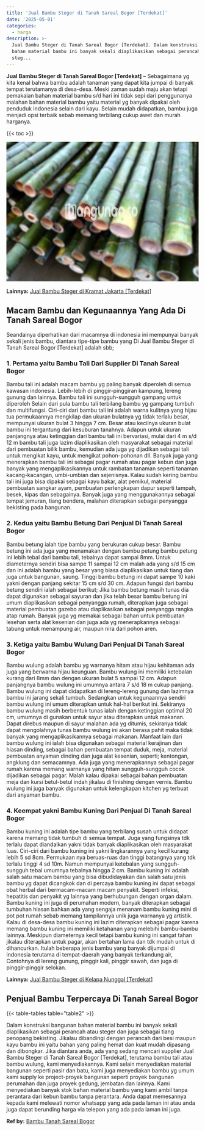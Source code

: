 ```yaml
---
title: 'Jual Bambu Steger di Tanah Sareal Bogor [Terdekat]'
date: '2025-05-01'
categories:
  - harga
description: >-
  Jual Bambu Steger di Tanah Sareal Bogor [Terdekat]. Dalam konstruksi bangunan
  bahan material bambu ini banyak sekali diaplikasikan sebagai perancah atau
  steg...
---
```


**Jual Bambu Steger di Tanah Sareal Bogor \[Terdekat\]** – Sebagaimana yg kita kenal bahwa bambu adalah tanaman yang dapat kita jumpai di banyak tempat terutamanya di desa-desa. Meski zaman sudah maju akan tetapi pemakaian bahan material bambu s/d hari ini tidak sepi dari penggunanya malahan bahan material bambu yaitu material yg banyak dipakai oleh penduduk indonesia selain dari kayu. Selain mudah didapatkan, bambu juga menjadi opsi terbaik sebab memang terbilang cukup awet dan murah harganya.

{{< toc >}}

![Jual Bambu Steger di Tanah Sareal Bogor [Terdekat]](/images/jual-bambu-tali-15.png)

**Lainnya:** [Jual Bambu Steger di Kramat Jakarta \[Terdekat\]](https://bambu.bangunan.co/jual-bambu-steger-di-kramat-jakarta-terdekat/)

## Macam Bambu dan Kegunaannya Yang Ada Di Tanah Sareal Bogor

Seandainya diperhatikan dari macamnya di indonesia ini mempunyai banyak sekali jenis bambu, diantara tipe-tipe bambu yang Di Jual Bambu Steger di Tanah Sareal Bogor \[Terdekat\] adalah sbb;

### 1\. Pertama yaitu Bambu Tali Dari Supplier Di Tanah Sareal Bogor

Bambu tali ini adalah macam bambu yg paling banyak diperoleh di semua kawasan indonesia. Lebih-lebih di pinggir-pinggiran kampung, lereng gunung dan lainnya. Bambu tali ini sungguh-sungguh gampang untuk diperoleh Selain dari pula bambu tali terbilang bambu yg gampang tumbuh dan multifungsi. Ciri-ciri dari bambu tali ini adalah warna kulitnya yang hijau tua permukaannya mengkilap dan ukuran bulatnya yg tidak terlalu besar, mempunyai ukuran bulat 3 hingga 7 cm. Besar atau kecilnya ukuran bulat bambu ini tergantung dari kesuburan tanahnya. Adapun untuk ukuran panjangnya atau ketinggian dari bambu tali ini bervariasi, mulai dari 4 m s/d 12 m bambu tali juga lazim diaplikasikan oleh masyarakat sebagai material dari pembuatan bilik bambu, kemudian ada juga yg dijadikan sebagai tali untuk mengikat kayu, untuk mengikat pohon-pohonan dll. Banyak juga yang menerapkan bambu tali ini sebagai pagar rumah atau pagar kebun dan juga banyak yang mengaplikasikannya untuk rambatan tanaman seperti tanaman kacang-kacangan, umbi-umbian dan sejenisnya. Kalau sudah kering bambu tali ini juga bisa dipakai sebagai kayu bakar, alat pemikul, material pembuatan sangkar ayam, pembuatan perlengkapan dapur seperti tampah, besek, kipas dan sebagainya. Banyak juga yang menggunakannya sebagai tempat jemuran, tiang bendera, malahan diterapkan sebagai penyangga bekisting pada bangunan.

### 2\. Kedua yaitu Bambu Betung Dari Penjual Di Tanah Sareal Bogor

Bambu betung ialah tipe bambu yang berukuran cukup besar. Bambu betung ini ada juga yang menamakan dengan bambu petung bambu petung ini lebih tebal dari bambu tali, tebalnya dapat sampai 8mm. Untuk diameternya sendiri bisa sampe 11 sampai 12 cm malah ada yang s/d 15 cm dan ini adalah bambu yang besar yang biasa diaplikasikan untuk tiang dan juga untuk bangunan, saung. Tinggi bambu betung ini dapat sampe 10 kaki yakni dengan panjang sekitar 15 cm s/d 30 cm. Adapun fungsi dari bambu betung sendiri ialah sebagai berikut; Jika bambu betung masih tunas dia dapat digunakan sebagai sayuran dan jika telah besar bambu betung ini umum diaplikasikan sebagai penyangga rumah, diterapkan juga sebagai material pembuatan gazebo atau diaplikasikan sebagai penyangga rangka atap rumah. Banyak juga yg memakai sebagai bahan untuk pembuatan lesehan serta alat kesenian dan juga ada yg menerapkannya sebagai tabung untuk menampung air, maupun nira dari pohon aren.

### 3\. Ketiga yaitu Bambu Wulung Dari Penjual Di Tanah Sareal Bogor

Bambu wulung adalah bambu yg warnanya hitam atau hijau kehitaman ada juga yang berwarna hijau keunguan. Bambu wulung ini memiliki ketebalan kurang dari 8mm dan dengan ukuran bulat 5 sampai 12 cm. Adapun panjangnya bambu wulung ini umumnya antara 7 s/d 18 m cukup panjang. Bambu wulung ini dapat didapatkan di lereng-lereng gunung dan lazimnya bambu ini jarang sekali tumbuh. Sedangkan untuk kegunaannya sendiri bambu wulung ini umum diterapkan untuk hal-hal berikut ini. Sekiranya bambu wulung masih berbentuk tunas ialah dengan ketinggian optimal 20 cm, umumnya di gunakan untuk sayur atau diterapkan untuk makanan. Dapat direbus maupun di sayur malahan ada yg ditumis, sekiranya tidak dapat mengolahnya tunas bambu wulung ini akan berasa pahit maka tidak banyak yang mengaplikasikannya sebagai makanan. Manfaat lain dari bambu wulung ini ialah bisa digunakan sebagai material kerajinan dan hiasan dinding, sebagai bahan pembuatan tempat duduk, meja, material pembuatan anyaman dinding dan juga alat kesenian, seperti; kentongan, angklung dan semacamnya. Ada juga yang menerapkannya sebagai pagar rumah karena memang warnanya yang hitam sungguh-sungguh cocok dijadikan sebagai pagar. Malah kalau dipakai sebagai bahan pembuatan meja dan kursi betul-betul indah jikalau di finishing dengan vernis. Bambu wulung ini juga banyak digunakan untuk kelengkapan kitchen yg terbuat dari anyaman bambu.

### 4\. Keempat yakni Bambu Kuning Dari Penjual Di Tanah Sareal Bogor

Bambu kuning ini adalah tipe bambu yang terbilang susah untuk didapat karena memang tidak tumbuh di semua tempat. Juga yang fungsinya tdk terlalu dapat diandalkan yakni tidak banyak diaplikasikan oleh masyarakat luas. Ciri-ciri dari bambu kuning ini yakni lingkarannya yang kecil kurang lebih 5 sd 8cm. Permukaan nya beruas-ruas dan tinggi batangnya yang tdk terlalu tinggi 4 sd 10m. Namun mempunyai ketebalan yang sungguh-sungguh tebal umumnya tebalnya hingga 2 cm. Bambu kuning ini adalah salah satu macam bambu yang bisa dibudidayakan dan salah satu jenis bambu yg dapat dicangkok dan di percaya bambu kuning ini dapat sebagai obat herbal dari bermacam-macam macam penyakit. Seperti infeksi, hepatitis dan penyakit yg lainnya yang berhubungan dengan organ dalam. Bambu kuning ini juga di perumahan modern, banyak diterapkan sebagai tumbuhan hiasan bahkan ada yang sengaja menanam bambu kuning mini di pot pot rumah sebab memang tampilannya unik juga warnanya yg artistik. Kalau di desa-desa bambu kuning ini lazim diterapkan sebagai pagar karena memang bambu kuning ini memiliki ketahanan yang melebihi bambu-bambu lainnya. Meskipun diameternya kecil tetapi bambu kuning ini sangat tahan jikalau diterapkan untuk pagar, akan bertahan lama dan tdk mudah untuk di dihancurkan. Itulah beberapa jenis bambu yang banyak dijumpai di indonesia terutama di tempat-daerah yang banyak terkandung air, Contohnya di lereng gunung, pinggir kali, pinggir sawah, dan juga di pinggir-pinggir selokan.

**Lainnya:** [Jual Bambu Steger di Kelapa Nunggal \[Terdekat\]](https://bambu.bangunan.co/jual-bambu-steger-di-kelapa-nunggal-terdekat/)

## Penjual Bambu Terpercaya Di Tanah Sareal Bogor

{{< table-tables table="table2" >}}

Dalam konstruksi bangunan bahan material bambu ini banyak sekali diaplikasikan sebagai perancah atau steger dan juga sebagai tiang penopang bekisting. Jikalau dibandingi dengan perancah dari besi maupun kayu bambu ini yaitu bahan yang paling hemat dan kuat mudah dipasang dan dibongkar. Jika diantara anda, ada yang sedang mencari supplier Jual Bambu Steger di Tanah Sareal Bogor \[Terdekat\], terutama bambu tali atau bambu wulung, kami menyediakannya. Kami selain menyediakan material bangunan seperti pasir dan batu, kami juga menyediakan bambu yg umum kami supply ke project-proyek bangunan seperti proyek bangunan perumahan dan juga proyek gedung, jembatan dan lainnya. Kami menyediakan banyak stok bahan material bambu yang kami ambil tanpa perantara dari kebun bambu tanpa perantara. Anda dapat memesannya kepada kami melewati nomor whatsapp yang ada pada laman ini atau anda juga dapat berunding harga via telepon yang ada pada laman ini juga.

**Ref by:** [Bambu Tanah Sareal Bogor](https://id.wikipedia.org/wiki/Bambu)
